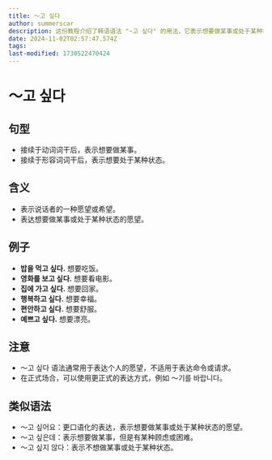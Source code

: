 ```yaml
---
title: 〜고 싶다
author: summerscar
description: 这份教程介绍了韩语语法 "~고 싶다" 的用法，它表示想要做某事或处于某种状态的愿望。教程详细解释了语法规则、用法和例句，并与类似语法进行比较。
date: 2024-11-02T02:57:47.574Z
tags:
last-modified: 1730522470424
---
```


# 〜고 싶다

## 句型

* 接续于动词词干后，表示想要做某事。
* 接续于形容词词干后，表示想要处于某种状态。

## 含义

* 表示说话者的一种愿望或希望。
* 表达想要做某事或处于某种状态的愿望。

## 例子

* **<Speak>밥을 먹고 싶다.</Speak>**  想要吃饭。
* **<Speak>영화를 보고 싶다.</Speak>** 想要看电影。
* **<Speak>집에 가고 싶다.</Speak>** 想要回家。
* **<Speak>행복하고 싶다.</Speak>** 想要幸福。
* **<Speak>편안하고 싶다.</Speak>** 想要舒服。
* **<Speak>예쁘고 싶다.</Speak>** 想要漂亮。

## 注意

* 〜고 싶다 语法通常用于表达个人的愿望，不适用于表达命令或请求。
* 在正式场合，可以使用更正式的表达方式，例如 〜기를 바랍니다。

## 类似语法

* 〜고 싶어요：更口语化的表达，表示想要做某事或处于某种状态的愿望。
* 〜고 싶은데：表示想要做某事，但是有某种顾虑或困难。
* 〜고 싶지 않다：表示不想做某事或处于某种状态。
